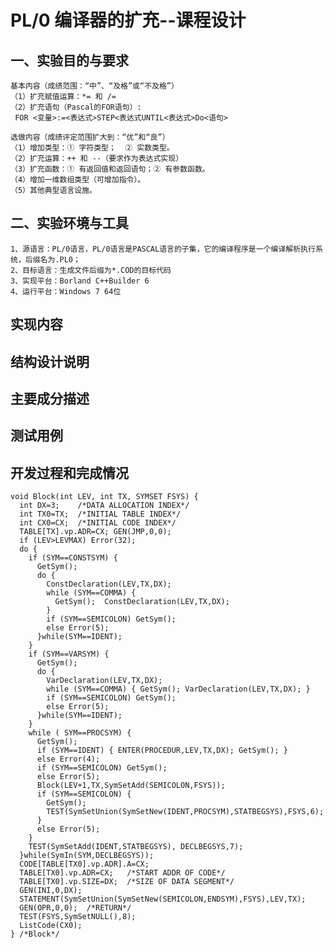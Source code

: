 # PL/0 编译器的扩充--课程设计

## 一、实验目的与要求

	基本内容（成绩范围：“中”、“及格”或“不及格”）
	（1）扩充赋值运算：*= 和 /=
	（2）扩充语句（Pascal的FOR语句）:
	 FOR <变量>:=<表达式>STEP<表达式UNTIL<表达式>Do<语句>
	
	选做内容（成绩评定范围扩大到：“优”和“良”）
	（1）增加类型：① 字符类型；  ② 实数类型。
	（2）扩充运算：++ 和 --（要求作为表达式实现） 
	（3）扩充函数：① 有返回值和返回语句；② 有参数函数。   
	（4）增加一维数组类型（可增加指令）。   
	（5）其他典型语言设施。

## 二、实验环境与工具 

	1、源语言：PL/0语言，PL/0语言是PASCAL语言的子集，它的编译程序是一个编译解析执行系统，后缀名为.PL0；
	2、目标语言：生成文件后缀为*.COD的目标代码 
	3、实现平台：Borland C++Builder 6 
	4、运行平台：Windows 7 64位 

## 实现内容

## 结构设计说明

## 主要成分描述


## 测试用例

## 开发过程和完成情况



	void Block(int LEV, int TX, SYMSET FSYS) {
	  int DX=3;    /*DATA ALLOCATION INDEX*/
	  int TX0=TX;  /*INITIAL TABLE INDEX*/
	  int CX0=CX;  /*INITIAL CODE INDEX*/
	  TABLE[TX].vp.ADR=CX; GEN(JMP,0,0);
	  if (LEV>LEVMAX) Error(32);
	  do {
	    if (SYM==CONSTSYM) {
	      GetSym();
	      do {
	        ConstDeclaration(LEV,TX,DX);
	        while (SYM==COMMA) {
	          GetSym();  ConstDeclaration(LEV,TX,DX);
	        }
	        if (SYM==SEMICOLON) GetSym();
	        else Error(5);
	      }while(SYM==IDENT);
	    }
	    if (SYM==VARSYM) {
	      GetSym();
	      do {
	        VarDeclaration(LEV,TX,DX);
	        while (SYM==COMMA) { GetSym(); VarDeclaration(LEV,TX,DX); }
		    if (SYM==SEMICOLON) GetSym();
		    else Error(5);
	      }while(SYM==IDENT);
	    }
	    while ( SYM==PROCSYM) {
	      GetSym();
		  if (SYM==IDENT) { ENTER(PROCEDUR,LEV,TX,DX); GetSym(); }
		  else Error(4);
		  if (SYM==SEMICOLON) GetSym();
		  else Error(5);
		  Block(LEV+1,TX,SymSetAdd(SEMICOLON,FSYS));
		  if (SYM==SEMICOLON) {
		    GetSym();
		    TEST(SymSetUnion(SymSetNew(IDENT,PROCSYM),STATBEGSYS),FSYS,6);
		  }
		  else Error(5);
	    }
	    TEST(SymSetAdd(IDENT,STATBEGSYS), DECLBEGSYS,7);
	  }while(SymIn(SYM,DECLBEGSYS));
	  CODE[TABLE[TX0].vp.ADR].A=CX;
	  TABLE[TX0].vp.ADR=CX;   /*START ADDR OF CODE*/
	  TABLE[TX0].vp.SIZE=DX;  /*SIZE OF DATA SEGMENT*/
	  GEN(INI,0,DX);
	  STATEMENT(SymSetUnion(SymSetNew(SEMICOLON,ENDSYM),FSYS),LEV,TX);
	  GEN(OPR,0,0);  /*RETURN*/
	  TEST(FSYS,SymSetNULL(),8);
	  ListCode(CX0);
	} /*Block*/
